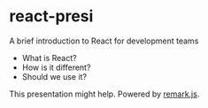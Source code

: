 # react-presi
A brief introduction to React for development teams

- What is React?
- How is it different?
- Should we use it?

This presentation might help. Powered by [remark.js](https://github.com/gnab/remark).
